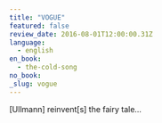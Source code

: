 ```yaml
---
title: "VOGUE"
featured: false
review_date: 2016-08-01T12:00:00.31Z
language:
  - english
en_book:
  - the-cold-song
no_book:
_slug: vogue
---
```


[Ullmann] reinvent[s] the fairy tale…

